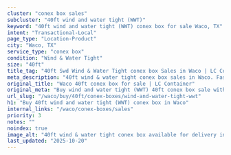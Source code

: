 ```yaml
---
cluster: "conex box sales"
subcluster: "40ft wind and water tight (WWT)"
keyword: "40ft wind and water tight (WWT) conex box for sale Waco, TX"
intent: "Transactional-Local"
page_type: "Location-Product"
city: "Waco, TX"
service_type: "conex box"
condition: "Wind & Water Tight"
size: "40ft"
title_tag: "40ft Swd Wind & Water Tight conex box Sales in Waco | LC Container"
meta_description: "40ft wind & water tight conex box sales in Waco. Fast delivery, competitive pricing. Serving conex boxes area. Quote ID: NK6. Call (214) 524-4168 for your free quote today."
original_title: "Waco 40ft conex box for sale | LC Container"
original_meta: "Buy wind and water tight (WWT) 40ft conex box sale with local delivery in Waco, TX. LC Container — local Since 2003. Request a fast quote today."
url_slug: "/waco/buy/40ft/conex-boxes/wind-and-water-tight-wwt"
h1: "Buy 40ft wind and water tight (WWT) conex box in Waco"
internal_links: "/waco/conex-boxes/sales"
priority: 3
notes: ""
noindex: true
image_alt: "40ft wind & water tight conex box available for delivery in Waco"
last_updated: "2025-10-20"
---
```


<!-- TODO: Add unique city/inventory copy, images, and internal links here. -->
